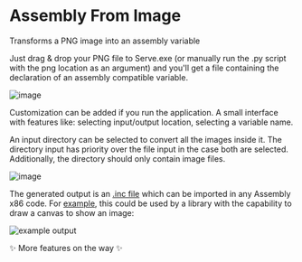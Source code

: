 # Assembly From Image

Transforms a PNG image into an assembly variable

Just drag & drop your PNG file to Serve.exe (or manually run the .py script with the png location as an argument) and you'll get a file containing the declaration of an assembly compatible variable.

![image](https://user-images.githubusercontent.com/67052082/167021662-eedb0a66-96b2-4bad-b25d-7d9f127d7f32.png)

Customization can be added if you run the application. A small interface with features like: selecting input/output location, selecting a variable name.

An input directory can be selected to convert all the images inside it. The directory input has priority over the file input in the case both are selected. Additionally, the directory should only contain image files.

![image](https://user-images.githubusercontent.com/67052082/178140620-13b7cd6e-2106-4bfc-86bf-290ae5b14a74.png)

The generated output is an [.inc file](https://github.com/AdorianM/Assembly-From-Image/blob/master/example_asm_project/face.inc) which can be imported in any Assembly  x86 code. For [example](https://github.com/AdorianM/Assembly-From-Image/tree/master/example_asm_project), this could be used by a library with the capability to draw a canvas to show an image:

![example output](https://user-images.githubusercontent.com/67052082/172018167-0af98a8b-193c-429c-a2a1-1eb57fcb1be8.png)

✨ More features on the way ✨

